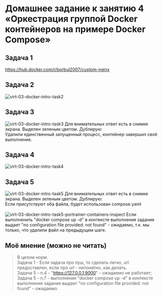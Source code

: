 # Домашнее задание к занятию 4 «Оркестрация группой Docker контейнеров на примере Docker Compose»
## Задача 1
https://hub.docker.com/r/borbul2007/custom-nginx
## Задача 2
![virt-03-docker-intro-task2](https://github.com/user-attachments/assets/14de21b3-2d87-4dcf-bff1-9eebad07dd2a)
## Задача 3
![virt-03-docker-intro-task3](https://github.com/user-attachments/assets/7b88889f-de15-4434-935e-020588eb13bf)
Для внимательных ответ есть в снимке экрана. Выделен зеленым цветом. Дублирую:\
Удалили единственный запущенный процесс, контейнер завершил своё выполнение.
## Задача 4
![virt-03-docker-intro-task4](https://github.com/user-attachments/assets/db2234c1-3b18-43b0-a99c-1e6ee3c2c9d8)
## Задача 5
![virt-03-docker-intro-task5](https://github.com/user-attachments/assets/7056e6ad-7415-485c-95e0-2ae39419847e)
Для внимательных ответ есть в снимке экрана. Выделен зеленым цветом. Дублирую:\
Если присутствуют оба файла, будет использован compose.yaml\
\
![virt-03-docker-intro-task5-portrainer-containers-inspect](https://github.com/user-attachments/assets/e868e785-6c52-4903-8d58-b11dc1d6c7e1)
Если выполненить "docker compose up -d" в контексте выполнения задания выдает "no configuration file provided: not found" - ожидаемо, т.к. мы только, что удалили файл на предыдущем шаге.

## Моё мнение (можно не читать)
> В целом норм. \
>  Задача 1 - Если задача про пуш, то сделать легко, url предоставлен, если про url - непонятно, как делать.\
>  Задача 5 - п.4 - "https://127.0.0.1:9000"  - ожидаемо не работает;\
>  Задача 5 - п.7 - выполнение "docker compose up -d" в контексте выполнения задания выдает "no configuration file provided: not found" - ожидаемо.
